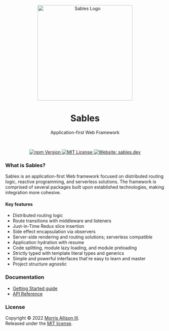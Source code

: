 <p align="center">
<a href="https://sables.dev">
<img alt="Sables Logo" src="https://user-images.githubusercontent.com/3189455/209457888-b1c8cc89-39ed-40a1-9b5a-ed0fb29a0d30.svg" width="300">
</a>
</p>
<h1 align="center">Sables</h1>
<p align="center">Application-first Web Framework</p>
<br />
<p align="center">
<a href="https://www.npmjs.com/package/@sables/framework">
<img alt="npm Version" src="https://img.shields.io/npm/v/@sables/framework.svg?style=flat-square">
</a>
<a href="https://github.com/sables-app/sables/blob/main/LICENSE">
<img alt="MIT License" src="https://img.shields.io/badge/license-MIT-blue.svg?style=flat-square">
</a>
<a href="https://sables.dev">
<img alt="Website: sables.dev" src="https://img.shields.io/static/v1?label=website&message=sables.dev&color=813973&style=flat-square">
</a>
</p>

### What is Sables?

Sables is an application-first Web framework focused on distributed routing logic, reactive programming, and serverless solutions. The framework is comprised of several packages built upon established technologies, making integration more cohesive.

#### Key features

- Distributed routing logic
- Route transitions with middleware and listeners
- Just-in-Time Redux slice insertion
- Side effect encapsulation via observers
- Server-side rendering and routing solutions; serverless compatible
- Application hydration with resume
- Code splitting, module lazy loading, and module preloading
- Strictly typed with template literal types and generics
- Simple and powerful interfaces that're easy to learn and master
- Project structure agnostic

### Documentation

- [Getting Started guide](https://sables.dev/docs/getting-started)
- [API Reference](https://sables.dev/docs/api)

### License

Copyright &copy; 2022 [Morris Allison III](http://morris.xyz).
<br>Released under the [MIT license][license].

[license]: https://github.com/sables-app/sables/blob/main/LICENSE
[npm]: https://www.npmjs.com/package/@sables/framework
